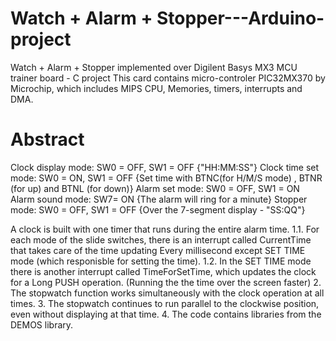 # Watch + Alarm + Stopper---Arduino-project
Watch + Alarm + Stopper implemented over Digilent Basys MX3 MCU trainer board - C project
This card contains micro-controler PIC32MX370 by Microchip, which includes MIPS CPU, Memories, timers, interrupts and DMA.

# Abstract
Clock display mode: SW0 = OFF, SW1 = OFF {"HH:MM:SS"}
Clock time set mode: SW0 = ON, SW1 = OFF {Set time with BTNC(for H/M/S mode) , BTNR (for up) and BTNL (for down)}
Alarm set mode: SW0 = OFF, SW1 = ON
Alarm sound mode: SW7= ON {The alarm will ring for a minute}
Stopper mode: SW0 = OFF, SW1 = OFF {Over the 7-segment display - "SS:QQ"}

A clock is built with one timer that runs during the entire alarm time.
1.1. For each mode of the slide switches, there is an interrupt called CurrentTime that takes care of the time updating
     Every millisecond except SET TIME mode (which responisble for setting the time).
1.2. In the SET TIME mode there is another interrupt called TimeForSetTime, which updates the clock
     for a Long PUSH operation. (Running the the time over the screen faster)
2. The stopwatch function works simultaneously with the clock operation at all times.
3. The stopwatch continues to run parallel to the clockwise position, even without displaying at that time.
4. The code contains libraries from the DEMOS library.
